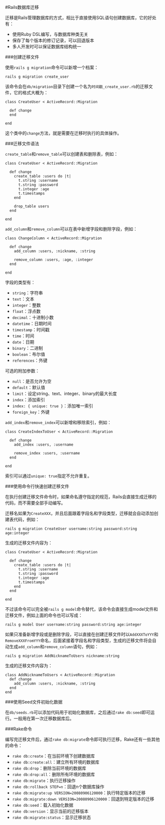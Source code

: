 #Rails数据库迁移

迁移是Rails管理数据库的方式，相比于直接使用SQL语句创建数据库，它的好处有：

- 使用Ruby DSL编写，与数据库种类无关
- 保存了每个版本的修订记录，可以回退版本
- 多人开发时可以保证数据库结构统一

###创建迁移文件

使用`rails g migration`命令可以新增一个档案：

```
rails g migration create_user
```

该命令会在`db/migration`目录下创建一个名为`时间戳_create_user.rb`的迁移文件，它的格式大概为：

```
class CreateUser < ActiveRecord::Migration

  def change
  end

end
```

这个类中的`change`方法，就是需要在迁移时执行的具体操作。

###迁移文件语法

`create_table`和`remove_table`可以创建表和删除表，例如：

```
class CreateUser < ActiveRecord::Migration

  def change
    create_table :users do |t|
      t.string :username
      t.string :password
      t.integer :age
      t.timestamps
    end
    
    drop_table users
  end

end
```

`add_column`和`remove_column`可以在表中新增字段和删除字段，例如：

```
class ChangeColumn < ActiveRecord::Migration

  def change
    add_column :users, :nickname, :string
    
    remove_column :users, :age, :integer
  end

end
```

字段的类型有：

 - `string`：字符串
 - `text`：文本
 - `integer`：整数
 - `float`：浮点数
 - `decimal`：十进制小数
 - `datetime`：日期时间
 - `timestamp`：时间戳
 - `time`：时间
 - `date`：日期
 - `binary`：二进制
 - `boolean`：布尔值
 - `references`：外键

可选的附加参数：

 - `null`：是否允许为空
 - `default`：默认值
 - `limit`：设定string、text、integer、binary的最大长度
 - `index`：添加索引
 - `index: { unique: true }`：添加唯一索引
 - `foreign_key`：外键

`add_index`和`remove_index`可以新增和移除索引，例如：

```
class CreateIndexToUser < ActiveRecord::Migration

  def change
    add_index :users, :username
    
    remove_index :users, :username 
  end

end
```

索引可以通过`unique: true`指定不允许重复。

###使用命令行快速创建迁移文件

在执行创建迁移文件命令时，如果命名遵守指定的规范，Rails会直接生成迁移的代码，而不需要全部手动编写。

迁移名如果为`CreateXXX`，并且后面跟着字段名和字段类型，迁移就会自动添加创建表代码，例如：

```
rails g migration CreateUser username:string password:string age:integer
```

生成的迁移文件内容为：

```
class CreateUser < ActiveRecord::Migration

  def change
    create_table :users do |t|
      t.string :username
      t.string :password
      t.integer :age
      t.timestamps
    end
  end

end
```

不过该命令可以完全被`rails g model`命令替代，该命令会直接生成model文件和迁移文件，例如上面的命令也可以写成：

```
rails g model User username:string password:string age:integer 
```

如果只准备新增字段或是删除字段，可以直接在创建迁移文件时以`AddXXXToYYY`和`RemoveXXXFromYYY`命名，后面紧接着字段名和字段类型，生成的迁移文件将会自动生成`add_column`和`remove_column`语句，例如：

```
rails g migration AddNicknameToUsers nickname:string
```

生成的迁移文件内容为：

```
class AddNicknameToUsers < ActiveRecord::Migration
  def change
    add_column :users, :nickname, :string
  end
end
```

###使用Seed文件初始化数据

在`db/seeds.rb`可以添加代码用于初始化数据库，之后通过`rake db:seed`即可运行。一般用在第一次迁移数据库后。

###Rake命令

编写完迁移文件后，通过`rake db:migrate`命令即可执行迁移，Rake还有一些其他的命令：
 
 - `rake db:create`：在当前环境下创建数据库
 - `rake db:create:all`：建立所有环境的数据库
 - `rake db:drop`：删除当前环境的数据库
 - `rake db:drop:all`：删除所有环境的数据库
 - `rake db:migrate`：执行迁移操作
 - `rake db:rollback STEP=n`：回退n个数据库操作
 - `rake db:migrate:up VERSION=20080906120000`：执行特定版本的迁移
 - `rake db:migrate:down VERSION=20080906120000`：回退到特定版本的迁移
 - `rake db:seed`：载入初始化数据
 - `rake db:version`：显示当前的迁移版本
 - `rake db:migrate:status`：显示迁移状态



